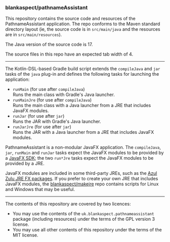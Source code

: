 ### blankaspect/pathnameAssistant

This repository contains the source code and resources of the PathnameAssistant application.  The repo conforms to the
Maven standard directory layout \(ie, the source code is in `src/main/java` and the resources are in
`src/main/resources`\).

The Java version of the source code is 17.

The source files in this repo have an expected tab width of 4.

----

The Kotlin-DSL-based Gradle build script extends the `compileJava` and `jar` tasks of the `java` plug-in and defines
the following tasks for launching the application:
* `runMain` \(for use after `compileJava`\)\
Runs the main class with Gradle's Java launcher. 
* `runMainJre` \(for use after `compileJava`\)\
Runs the main class with a Java launcher from a JRE that includes JavaFX modules.
* `runJar` \(for use after `jar`\)\
Runs the JAR with Gradle's Java launcher.
* `runJarJre` \(for use after `jar`\)\
Runs the JAR with a Java launcher from a JRE that includes JavaFX modules.

PathnameAssistant is a non-modular JavaFX application.  The `compileJava`, `jar`, `runMain` and `runJar` tasks expect
the JavaFX modules to be provided by a [JavaFX SDK](https://gluonhq.com/products/javafx/); the two `run*Jre` tasks
expect the JavaFX modules to be provided by a JRE.

JavaFX modules are included in some third-party JREs, such as the
[Azul Zulu JRE FX packages](https://www.azul.com/downloads/).  If you prefer to create your own JRE that includes JavaFX
modules, the [blankaspect/makejre](https://github.com/blankaspect/makejre) repo contains scripts for Linux and Windows
that may be useful. 

----

The contents of this repository are covered by two licences:

* You may use the contents of the `uk.blankaspect.pathnameassistant` package \(including resources\) under the terms of
the GPL version 3 license.
* You may use all other contents of this repository under the terms of the MIT license.
